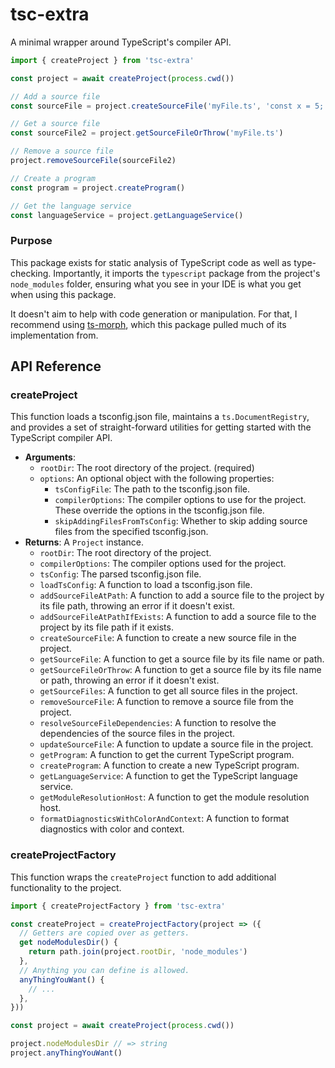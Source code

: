# tsc-extra

A minimal wrapper around TypeScript's compiler API.

```ts
import { createProject } from 'tsc-extra'

const project = await createProject(process.cwd())

// Add a source file
const sourceFile = project.createSourceFile('myFile.ts', 'const x = 5;')

// Get a source file
const sourceFile2 = project.getSourceFileOrThrow('myFile.ts')

// Remove a source file
project.removeSourceFile(sourceFile2)

// Create a program
const program = project.createProgram()

// Get the language service
const languageService = project.getLanguageService()
```

### Purpose

This package exists for static analysis of TypeScript code as well as type-checking. Importantly, it imports the `typescript` package from the project's `node_modules` folder, ensuring what you see in your IDE is what you get when using this package.

It doesn't aim to help with code generation or manipulation. For that, I recommend using [ts-morph](https://ts-morph.com/), which this package pulled much of its implementation from.

## API Reference

### createProject

This function loads a tsconfig.json file, maintains a `ts.DocumentRegistry`, and provides a set of straight-forward utilities for getting started with the TypeScript compiler API.

- **Arguments**:
  - `rootDir`: The root directory of the project. (required)
  - `options`: An optional object with the following properties:
    - `tsConfigFile`: The path to the tsconfig.json file.
    - `compilerOptions`: The compiler options to use for the project. These override the options in the tsconfig.json file.
    - `skipAddingFilesFromTsConfig`: Whether to skip adding source files from the specified tsconfig.json.
- **Returns**: A `Project` instance.
  - `rootDir`: The root directory of the project.
  - `compilerOptions`: The compiler options used for the project.
  - `tsConfig`: The parsed tsconfig.json file.
  - `loadTsConfig`: A function to load a tsconfig.json file.
  - `addSourceFileAtPath`: A function to add a source file to the project by its file path, throwing an error if it doesn't exist.
  - `addSourceFileAtPathIfExists`: A function to add a source file to the project by its file path if it exists.
  - `createSourceFile`: A function to create a new source file in the project.
  - `getSourceFile`: A function to get a source file by its file name or path.
  - `getSourceFileOrThrow`: A function to get a source file by its file name or path, throwing an error if it doesn't exist.
  - `getSourceFiles`: A function to get all source files in the project.
  - `removeSourceFile`: A function to remove a source file from the project.
  - `resolveSourceFileDependencies`: A function to resolve the dependencies of the source files in the project.
  - `updateSourceFile`: A function to update a source file in the project.
  - `getProgram`: A function to get the current TypeScript program.
  - `createProgram`: A function to create a new TypeScript program.
  - `getLanguageService`: A function to get the TypeScript language service.
  - `getModuleResolutionHost`: A function to get the module resolution host.
  - `formatDiagnosticsWithColorAndContext`: A function to format diagnostics with color and context.

### createProjectFactory

This function wraps the `createProject` function to add additional functionality to the project.

```ts
import { createProjectFactory } from 'tsc-extra'

const createProject = createProjectFactory(project => ({
  // Getters are copied over as getters.
  get nodeModulesDir() {
    return path.join(project.rootDir, 'node_modules')
  },
  // Anything you can define is allowed.
  anyThingYouWant() {
    // ...
  },
}))

const project = await createProject(process.cwd())

project.nodeModulesDir // => string
project.anyThingYouWant()
```
